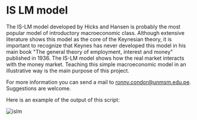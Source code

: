 # IS LM model
The IS-LM model developed by Hicks and Hansen is probably the most popular model of introductory macroeconomic class. Although extensive literature shows this model as the core of the Keynesian theory, it is important to recognize that Keynes has never developed this model in his main book "The general theory of employment, interest and money" published in 1936. The IS-LM model shows how the real market interacts with the money market. Teaching this simple macroeconomic model in an illustrative way is the main purpose of this project.
<br />

For more information you can send a mail to ronny.condor@unmsm.edu.pe. Suggestions are welcome.
<br />

Here is an example of the output of this script:
<br />

![islm](https://user-images.githubusercontent.com/57784008/89567194-e143fa80-d7e6-11ea-904c-a1747161316c.png)
